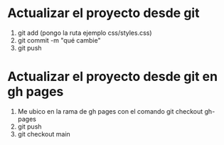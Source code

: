 # Actualizar el proyecto desde git


1. git add (pongo la ruta ejemplo css/styles.css)
2. git commit -m "qué cambie"
3. git push

# Actualizar el proyecto desde git en gh pages

1. Me ubico en la rama de gh pages con el comando git checkout gh-pages
2. git push
3. git checkout main
